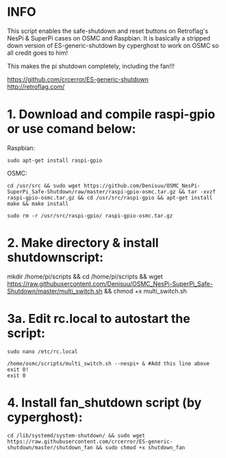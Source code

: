 # INFO

This script enables the safe-shutdown and reset buttons on Retroflag's NesPi & SuperPi cases on OSMC and Raspbian. It is basically a stripped down version of ES-generic-shutdown by cyperghost to work on OSMC so all credit goes to him!

This makes the pi shutdown completely, including the fan!!!

https://github.com/crcerror/ES-generic-shutdown  
http://retroflag.com/  

# 1. Download and compile raspi-gpio or use comand below:

Raspbian:
```
sudo apt-get install raspi-gpio
```

OSMC:
```
cd /usr/src && sudo wget https://github.com/Denisuu/OSMC_NesPi-SuperPi_Safe-Shutdown/raw/master/raspi-gpio-osmc.tar.gz && tar -xvzf raspi-gpio-osmc.tar.gz && cd /usr/src/raspi-gpio && apt-get install make && make install
```
```
sudo rm -r /usr/src/raspi-gpio/ raspi-gpio-osmc.tar.gz
```

# 2. Make directory & install shutdownscript:

mkdir /home/pi/scripts && cd /home/pi/scripts && wget https://raw.githubusercontent.com/Denisuu/OSMC_NesPi-SuperPi_Safe-Shutdown/master/multi_switch.sh && chmod +x multi_switch.sh

# 3a. Edit rc.local to autostart the script:
```
sudo nano /etc/rc.local
```
```
/home/osmc/scripts/multi_switch.sh --nespi+ & #Add this line above exit 0!
exit 0
```

# 4. Install fan_shutdown script (by cyperghost):
```
cd /lib/systemd/system-shutdown/ && sudo wget https://raw.githubusercontent.com/crcerror/ES-generic-shutdown/master/shutdown_fan && sudo chmod +x shutdown_fan
```
